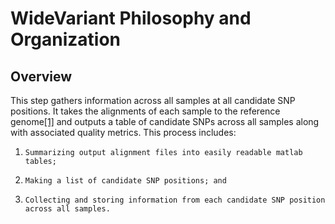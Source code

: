# WideVariant Philosophy and Organization

## Overview

This step gathers information across all samples at all candidate SNP positions. It takes the alignments of each sample to the reference genome[[1]](applewebdata://D1AD5627-4211-4792-892D-E20AE9883444#_ftn1) and outputs a table of candidate SNPs across all samples along with associated quality metrics. This process includes:

1.     Summarizing output alignment files into easily readable matlab tables;

2.     Making a list of candidate SNP positions; and

3.     Collecting and storing information from each candidate SNP position across all samples.
